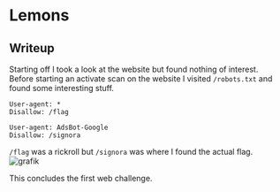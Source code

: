 # Lemons

## Writeup

Starting off I took a look at the website but found nothing of interest. <br/>
Before starting an activate scan on the website I visited `/robots.txt` and found some interesting stuff. <br/>
```
User-agent: *
Disallow: /flag

User-agent: AdsBot-Google
Disallow: /signora
```

`/flag` was a rickroll but `/signora` was where I found the actual flag. <br/>
![grafik](https://github.com/Aryt3/writeups/assets/110562298/43bcaf67-af10-4f77-80d2-a42443a4c497)

This concludes the first web challenge. 

